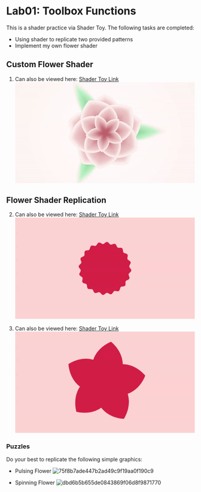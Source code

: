 # Lab01: Toolbox Functions
This is a shader practice via Shader Toy. The following tasks are completed:
 - Using shader to replicate two provided patterns
 - Implement my own flower shader
## Custom Flower Shader
1. Can also be viewed here: [Shader Toy Link](https://www.shadertoy.com/view/XXsyDH)
![](images/Custom%20Flower.gif)

## Flower Shader Replication
2. Can also be viewed here: [Shader Toy Link](https://www.shadertoy.com/view/X3syWH)
![](images/Pulsing%20Flower.gif)

3. Can also be viewed here: [Shader Toy Link](https://www.shadertoy.com/view/XXsyWH)
![](images/Spinning%20Flower.gif)

### Puzzles
Do your best to replicate the following simple graphics:

- Pulsing Flower
![75f8b7ade447b2ad49c9f19aa0f190c9](https://user-images.githubusercontent.com/1758825/133500768-45b053c2-1885-4108-84a8-4cbf3f10318d.gif)

- Spinning Flower
![dbd6b5b655de0843869f06d8f9871770](https://user-images.githubusercontent.com/1758825/133485625-8385c7ca-6015-4809-b8ad-3311df071889.gif)

